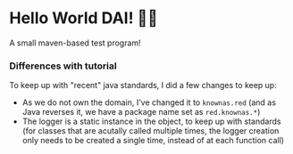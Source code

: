 # Hello World DAI! 🐱‍🐉

A small maven-based test program!

### Differences with tutorial
To keep up with "recent" java standards, I did a few changes to keep up:
- As we do not own the domain, I've changed it to `knownas.red` (and as Java reverses it, we have a package name set as `red.knownas.*`)
- The logger is a static instance in the object, to keep up with standards (for classes that are acutally called multiple times, the logger creation only needs to be created a single time, instead of at each function call)